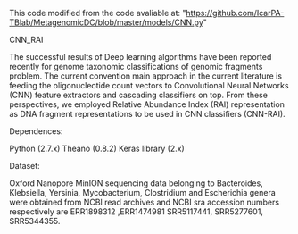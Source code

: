 This code modified from the code avaliable at: "https://github.com/IcarPA-TBlab/MetagenomicDC/blob/master/models/CNN.py"  

CNN_RAI

The successful results of Deep learning algorithms have been reported recently for genome taxonomic classifications of genomic fragments problem. The current convention main approach in the current literature is feeding the oligonucleotide count vectors to Convolutional Neural Networks (CNN) feature
extractors and cascading classifiers on top. From these perspectives, we employed Relative Abundance Index (RAI) representation as DNA fragment representations to be used in CNN classifiers
(CNN-RAI).

Dependences:

Python (2.7.x)
Theano (0.8.2)
Keras library (2.x)

Dataset:

Oxford Nanopore MinION sequencing data belonging to Bacteroides, Klebsiella, Yersinia, Mycobacterium, Clostridium and Escherichia genera were obtained from NCBI read archives and NCBI
sra accession numbers respectively are ERR1898312 ,ERR1474981 SRR5117441, SRR5277601, SRR5344355.
